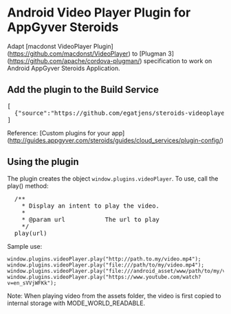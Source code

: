 # Android Video Player Plugin for AppGyver Steroids #

Adapt [macdonst VideoPlayer Plugin] (https://github.com/macdonst/VideoPlayer) to [Plugman 3] (https://github.com/apache/cordova-plugman/) specification to work on Android AppGyver Steroids Application.


## Add the plugin to the  Build Service ##

<pre>
[
  {"source":"https://github.com/egatjens/steroids-videoplayer.git"},
]
</pre>

Reference: [Custom plugins for your app] (http://guides.appgyver.com/steroids/guides/cloud_services/plugin-config/)


## Using the plugin ##

The plugin creates the object `window.plugins.videoPlayer`.  To use, call the play() method:

<pre>
  /**
	* Display an intent to play the video.
    *
    * @param url           The url to play
    */
  play(url)
</pre>

Sample use:

    window.plugins.videoPlayer.play("http://path.to.my/video.mp4");
    window.plugins.videoPlayer.play("file:///path/to/my/video.mp4");
    window.plugins.videoPlayer.play("file:///android_asset/www/path/to/my/video.mp4");
    window.plugins.videoPlayer.play("https://www.youtube.com/watch?v=en_sVVjWFKk");

Note: When playing video from the assets folder, the video is first copied to internal storage with MODE_WORLD_READABLE.
